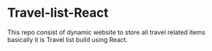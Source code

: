 # Travel-list-React
This repo consist of dynamic website to store all travel related items basically it is Travel list build using React.
